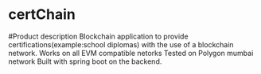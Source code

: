 # certChain
#Product description
Blockchain application to provide certifications(example:school diplomas) with the use of a blockchain network.
Works on all EVM compatible netorks
Tested on Polygon mumbai network
Built with spring boot on the backend.

